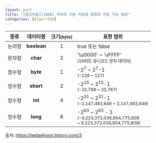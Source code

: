 ```yaml
---
layout: post
title: "[알고리즘][JAVA] 자바의 기본 자료형 종류와 저장 가능 범위"
categories: [Algorithm]
---
```


|종류| 데이터형 | 크기<small>(byte)</small> | 표현 범위|
|:---:|:---:|:---:|---|
|논리형|**boolean**|1| true 또는 false |
|문자형|**char**|2|'\u0000' ~ 'uFFFF'<br><small>(16비트 유니코드 문자 데이터)</small>|
|정수형|**byte**|1|-2<sup>7</sup> ~ 2<sup>7</sup>-1<br><small>(-128 ~ 127)</small>|
|정수형|**short**|2|-2<sup>15</sup> ~ 2<sup>15</sup>-1<br><small>(-32,768 ~ 32,767)</small>|
|정수형|**int**|4|-2<sup>31</sup> ~ 2<sup>31</sup>-1<br><small>(-2,147,483,648 ~ 2,147,483,648)</small>|
|정수형|**long**|8|-2<sup>63</sup> ~ 2<sup>63</sup> - 1<br><small>(-9,223,372,036,854,775,808 <br>~ 9,223,372,036,854,775,808)</small>|


출처: <https://leetaehoon.tistory.com/3>